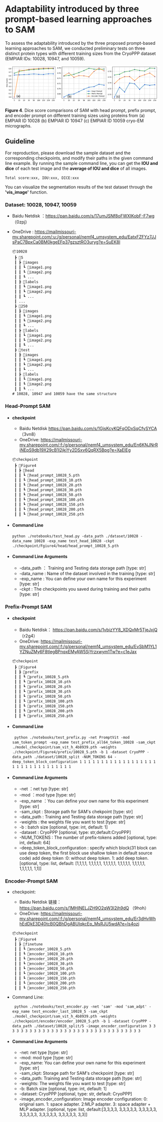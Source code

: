 #  Adaptability introduced by three prompt-based learning approaches to SAM

To assess the adaptability introduced by the three proposed prompt-based learning approaches to SAM, we conducted preliminary tests on three distinct protein types with different training sizes from the CryoPPP dataset (EMPIAR IDs: 10028, 10947, and 10059).

![](../image/figure4.png)

**Figure 4**. Dice score comparisons of SAM with head prompt, prefix prompt, and encoder prompt on different training sizes using proteins from (a) EMPIAR ID 10028 (b) EMPIAR ID 10947 (c) EMPIAR ID 10059 cryo-EM micrographs.

## Guideline
For reproduction, please download the sample dataset and the corresponding checkpoints, and modify their paths in the given command line example.
By running the sample command line, you can get the **IOU and dice** of each test image and the **average of IOU and dice** of all images.

```
Total score:xxx, IOU:xxx, DICE:xxx
```

You can visualize the segmentation results of the test dataset through the **'vis_image'** function.

### **Dataset:  10028, 10947, 10059**

- Baidu Netdisk ：https://pan.baidu.com/s/17umJSNf8oFWXIKobF-F7wg （0zpj）

- OneDrive : https://mailmissouri-my.sharepoint.com/:u:/g/personal/nemf4_umsystem_edu/EatxFZFYz7JJsPaC7BpxCa0BM0kgeEFp37gzsztRO3uryg?e=SuEK8l

    ```
    📦10028
     ┣ 📂5
     ┃ ┣ 📂images
     ┃ ┃ ┗ 📜image1.png
     ┃ ┃ ┗ 📜image2.png
     ┃ ┃ ┗ ...
     ┃ ┣ 📂labels
     ┃ ┃ ┗ 📜image1.png
     ┃ ┃ ┗ 📜image2.png
     ┃ ┃ ┗ ...
     ┃ ...
     ┣ 📂250
     ┃ ┣ 📂images
     ┃ ┃ ┗ 📜image1.png
     ┃ ┃ ┗ 📜image2.png
     ┃ ┃ ┗ ...
     ┃ ┣ 📂labels
     ┃ ┃ ┗ 📜image1.png
     ┃ ┃ ┗ 📜image2.png
     ┃ ┃ ┗ ...
     ┣ 📂test
     ┃ ┣ 📂images
     ┃ ┃ ┗ 📜image1.png
     ┃ ┃ ┗ 📜image2.png
     ┃ ┃ ┗ ...
     ┃ ┣ 📂labels
     ┃ ┃ ┗ 📜image1.png
     ┃ ┃ ┗ 📜image2.png
     ┃ ┃ ┗ ...
    # 10028, 10947 and 10059 have the same structure
    ```


### Head-Prompt SAM

- #### checkpoint
  
    - Baidu Netdisk https://pan.baidu.com/s/1GjsKcyKQFqODxSqCfySYCA （3vn8）
    - OneDrive: https://mailmissouri-my.sharepoint.com/:f:/g/personal/nemf4_umsystem_edu/En6KNJNrRiNEpS9db19X29cB1l2jkiYy2DSxv6QqRX5Bpg?e=XaEIEg
    
    ```
    📦checkpoint
     ┣ 📂Figure4
     ┃ ┣ 📂head
     ┃ ┃ ┗ 📜head_prompt_10028_5.pth
     ┃ ┃ ┗ 📜head_prompt_10028_10.pth
     ┃ ┃ ┗ 📜head_prompt_10028_20.pth
     ┃ ┃ ┗ 📜head_prompt_10028_30.pth
     ┃ ┃ ┗ 📜head_prompt_10028_50.pth
     ┃ ┃ ┗ 📜head_prompt_10028_100.pth
     ┃ ┃ ┗ 📜head_prompt_10028_150.pth
     ┃ ┃ ┗ 📜head_prompt_10028_200.pth
     ┃ ┃ ┗ 📜head_prompt_10028_250.pth
    ```
   
- #### Command Line
  
   ```
   python ./notebooks/test_head.py -data_path ./dataset/10028 -data_name 10028 -exp_name test_head_10028 -ckpt ./checkpoint/Fgiure4/head/head_prompt_10028_5.pth
   ```

- #### Command Line Arguments

  - -data_path ： Training and Testing data storage path [type: str]
  - -data_name : Name of the dataset involved in the training [type: str]
  - -exp_name : You can define your own name for this experiment [type: str]
  - -ckpt : The checkpoints you saved during training and their paths [type: str]

### Prefix-Prompt SAM

- #### checkpoint
  
    - Baidu Netdisk： https://pan.baidu.com/s/1vbizYY8_XDQxMr5TjeJxjQ （r2g4）
   - OneDrive: https://mailmissouri-my.sharepoint.com/:f:/g/personal/nemf4_umsystem_edu/EvSbM1YL1YZNuZMy6F8tlegBPnqxEMyAW5SjYrzxwym1Tw?e=c1eJax
     
    ```
    📦checkpoint
     ┣ 📂Figure4
     ┃ ┣ 📂prefix
     ┃ ┃ ┗ 📜prefix_10028_5.pth
     ┃ ┃ ┗ 📜prefix_10028_10.pth
     ┃ ┃ ┗ 📜prefix_10028_20.pth
     ┃ ┃ ┗ 📜prefix_10028_30.pth
     ┃ ┃ ┗ 📜prefix_10028_50.pth
     ┃ ┃ ┗ 📜prefix_10028_100.pth
     ┃ ┃ ┗ 📜prefix_10028_150.pth
     ┃ ┃ ┗ 📜prefix_10028_200.pth
     ┃ ┃ ┗ 📜prefix_10028_250.pth
    ```
- #### Command Line
  
   ```
    python ./notebooks/test_prefix.py -net PromptVit -mod sam_token_prompt -exp_name test_prefix_all64_token_10028 -sam_ckpt ./model_checkpoint/sam_vit_h_4b8939.pth -weights ./checkpoint/Figure4/prefix/10028_5.pth -b 1 -dataset CryoPPP -data_path ./dataset/10028_split -NUM_TOKENS 64 -deep_token_block_configuration 1 1 1 1 1 1 1 1 1 1 1 1 1 1 1 1 1 1 1 1 1 1 1 1 1 1 1 1 1 1 1 1
   ```

- #### Command Line Arguments

  - -net ：net typ [type: str]
  - -mod ：mod type [type: str]
  - -exp_name ：You can define your own name for this experiment [type: str]
  - -sam_ckpt : Storage path for SAM's chekpoint [type: str]
  - -data_path : Training  and Testing data storage path [type: str]
  - -weights : the weights file you want to test [type: str]
  - -b : batch size [optional, type: int, default: 1]
  - -dataset : CryoPPP [optional, type: str,default:CryoPPP]
  - -NUM_TOKENS : The number of prefix-tokens added [optional, type: int, default: 64]
  - -deep_token_block_configuration : specify which block(31 block can use deep token, the first block use shallow token in default source code) add deep token :0: without deep token. 1: add deep token. [optional, type: list, default: [1,1,1,1, 1,1,1,1,1, 1,1,1,1,1, 1,1,1,1,1, 1,1,1,1,1, 1,1,1,1,1, 1,1]]

### Encoder-Prompt SAM

- checkpoint:
    - Baidu Netdisk 链接：https://pan.baidu.com/s/1MHINELJZH9O2qW3I2jh9dQ （9hoh）
    - OneDrive: https://mailmissouri-my.sharepoint.com/:f:/g/personal/nemf4_umsystem_edu/Er3dHvWhhEdDkE3D40tcB0QBhDgABUIqkcEp_MsRJU5wdA?e=Is4ozj
    
    ```
    📦checkpoint
     ┣ 📂Figure4
     ┃ ┣ 📂finetune
     ┃ ┃ ┗ 📜encoder_10028_5.pth
     ┃ ┃ ┗ 📜encoder_10028_10.pth
     ┃ ┃ ┗ 📜encoder_10028_20.pth
     ┃ ┃ ┗ 📜encoder_10028_30.pth
     ┃ ┃ ┗ 📜encoder_10028_50.pth
     ┃ ┃ ┗ 📜encoder_10028_100.pth
     ┃ ┃ ┗ 📜encoder_10028_150.pth
     ┃ ┃ ┗ 📜encoder_10028_200.pth
     ┃ ┃ ┗ 📜encoder_10028_250.pth
    ```

- Command Line: 
   ```
    python ./notebooks/test_encoder.py -net 'sam' -mod 'sam_adpt' -exp_name test_encoder_last_10028_5 -sam_ckpt ./model_checkpoint/sam_vit_h_4b8939.pth -weights ./checkpoint/encoder/encoder_10028_5.pth -b 1 -dataset CryoPPP -data_path ./dataset/10028_split/5 -image_encoder_configuration 3 3 3 3 3 3 3 3 3 3 3 3 3 3 3 3 3 3 3 3 3 3 3 3 3 3 3 3 3 3 3 3
   ```

- #### Command Line Arguments

  - -net: net type [type: str]
  - -mod: mod type [type: str]
  - -exp_name: You can define your own name for this experiment [type: str]
  - -sam_ckpt: Storage path for SAM's checkpoint [type: str]
  - -data_path: Training and Testing data storage path [type: str]
  - -weights: The weights file you want to test [type: str]
  - -b: Batch size [optional, type: int, default: 1]
  - -dataset: CryoPPP [optional, type: str, default: CryoPPP]
  - -image_encoder_configuration: Image encoder configuration: 0: original sam. 1: space adapter. 2:MLP adapter. 3: space adapter + MLP adapter. [optional, type: list, default:[3,3,3,3, 3,3,3,3,3, 3,3,3,3,3, 3,3,3,3,3, 3,3,3,3,3, 3,3,3,3,3, 3,3]]
